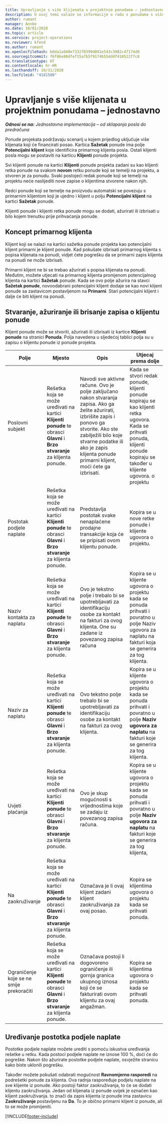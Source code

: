 ```yaml
---
title: Upravljanje s više klijenata u projektnim ponudama – jednostavno
description: U ovoj temi nalaze se informacije o radu s ponudama s više klijenata koji će financirati projekt. (Sales)
author: rumant
manager: Annbe
ms.date: 10/01/2020
ms.topic: article
ms.service: project-operations
ms.reviewer: kfend
ms.author: rumant
ms.openlocfilehash: bdda1a940e733270399d092e543c3982c47174d0
ms.sourcegitcommit: f6f86e80dfef15a7b5f9174b55dddf410522f7c8
ms.translationtype: HT
ms.contentlocale: hr-HR
ms.lasthandoff: 10/31/2020
ms.locfileid: "4181580"
---
```

# <a name="manage-multiple-customers-on-project-quotes---lite"></a>Upravljanje s više klijenata u projektnim ponudama – jednostavno

_**Odnosi se na:** Jednostavna implementacija – od sklapanja posla do predračuna_

Ponude projekata podržavaju scenarij u kojem prijedlog uključuje više klijenata koji će financirati posao. Kartica **Sažetak** ponude ima polje **Potencijalni klijent** koje identificira primarnog klijenta posla. Ostali klijenti posla mogu se postaviti na karticu **Klijenti** ponude projekta.

Svi klijenti ponude na kartici **Klijenti** ponude projekta zadani su kao klijenti retka ponude na svakom **novom** retku ponude koji se temelji na projektu, a stvoren je za ponudu. Svaki postojeći redak ponude koji se temelji na projektu neće naslijediti nove zapise o klijentima stvorene nakon njih.

Redci ponude koji se temelje na proizvodu automatski se povezuju s primarnim klijentom koji je ujedno i klijent u polju **Potencijalni klijent** na kartici **Sažetak** ponude.

Klijenti ponude i klijenti retka ponude mogu se dodati, ažurirati ili izbrisati u bilo kojem trenutku prije prihvaćanja ponude.

## <a name="concept-of-a-primary-customer"></a>Koncept primarnog klijenta

Klijent koji se nalazi na kartici sažetka ponude projekta kao potencijalni klijent primarni je klijent ponude. Kad pokušate izbrisati primarnog klijenta s popisa klijenata na ponudi, vidjet ćete pogrešku da se primarni zapis klijenta na ponudi ne može izbrisati.

Primarni klijent ne bi se trebao ažurirati s popisa klijenata na ponudi. Međutim, možete utjecati na primarnog klijenta promjenom potencijalnog klijenta na kartici **Sažetak** ponude. Kada se ovo polje ažurira na stavci **Sažetak ponude**, novoodabrani potencijalni klijent dodaje se kao novi klijent ponude sa zastavicom postavljenom na **Primarni**. Stari potencijalni klijent i dalje će biti klijent na ponudi.

## <a name="create-update-or-delete-a-quote-customer-record"></a>Stvaranje, ažuriranje ili brisanje zapisa o klijentu ponude

Klijent ponude može se stvoriti, ažurirati ili izbrisati iz kartice **Klijenti ponude** na stranici **Ponuda**. Polja navedena u sljedećoj tablici polja su u zapisu o klijentu ponude iz ponude projekta.

| **Polje** | **Mjesto** | **Opis** | **Utjecaj prema dolje** |
| --- | --- | --- | --- |
| Poslovni subjekt | Rešetka koja se može uređivati na kartici **Klijenti ponude** te obrasci **Glavni** i **Brzo stvaranje** za klijenta ponude. | Navodi sve aktivne račune. Ovo je polje zaključano nakon stvaranja zapisa. Ako ga želite ažurirati, izbrišite zapis i ponovo ga stvorite. Ako ste zabilježili bilo koje stvarne podatke ili ako je zapis klijenta ponude primarni klijent, moći ćete ga izbrisati. | Kada se stvori redak ponude, klijenti ponude kopiraju se kao klijenti retka ugovora. Kada se prihvati ponuda, klijenti ponude kopiraju se također u klijente ugovora. o projektu |
| Postotak podjele naplate | Rešetka koja se može uređivati na kartici **Klijenti ponude** te obrasci **Glavni** i **Brzo stvaranje** za klijenta ponude. | Predstavlja postotak svake nenaplaćene prodajne transakcije koja će se pripisati ovom klijentu ponude. | Kopira se u nove retke ponude i klijente ugovora o projektu. |
| Naziv kontakta za naplatu | Rešetka koja se može uređivati na kartici **Klijenti ponude** te obrasci **Glavni** i **Brzo stvaranje** za klijenta ponude. | Ovo je tekstno polje i trebalo bi se upotrebljavati za identifikaciju osobe za kontakt na fakturi za ovog klijenta. One su zadane iz povezanog zapisa računa | Kopira se u klijente ugovora o projektu kada se ponuda prihvati i povratno u polje Naziv ugovora za naplatu na fakturi koja se generira za tog klijenta. |
| Naziv za naplatu | Rešetka koja se može uređivati na kartici **Klijenti ponude** te obrasci **Glavni** i **Brzo stvaranje** za klijenta ponude. | Ovo tekstno polje trebalo bi se upotrebljavati za identifikaciju osobe za kontakt na fakturi za ovog klijenta. | Kopira se u klijente ugovora o projektu kada se ponuda prihvati i povratno u polje **Naziv ugovora za naplatu** na fakturi koje se generira za tog klijenta. |
| Uvjeti plaćanja | Rešetka koja se može uređivati na kartici **Klijenti ponude** te obrasci **Glavni** i **Brzo stvaranje** za klijenta ponude. | Ovo je skup mogućnosti s vrijednostima koje se zadaju iz povezanog zapisa računa. | Kopira se u klijente ugovora o projektu kada se ponuda prihvati i povratno u polje **Naziv ugovora za naplatu** na fakturi koje se generira za tog klijenta, |
| Na zaokruživanje | Rešetka koja se može uređivati na kartici **Klijenti ponude** te obrasci **Glavni** i **Brzo stvaranje** za klijenta ponude. | Označava je li ovaj klijent zadani klijent zaokruživanja za ovaj posao. | Kopira se klijentima ugovora o projektu kada se prihvati ponuda. |
| Ograničenje koje se ne smije prekoračiti | Rešetka koja se može uređivati na kartici **Klijenti ponude** te obrasci **Glavni** i **Brzo stvaranje** za klijenta ponude. | Označava postoji li dogovoreno ograničenje ili gornja granica ukupnog iznosa koji će se fakturirati ovom klijentu za ovaj angažman. | Kopira se klijentima ugovora o projektu kada se prihvati ponuda. |

## <a name="editing-billing-split-percentages"></a>Uređivanje postotka podjele naplate

Postotke podjele naplate možete urediti s pomoću iskustva uređivanja rešetke u retku. Kada postoci podjele naplate ne iznose 100 %, doći će do pogreške. Nakon što ažurirate postotke podjele naplate, osvježite stranicu kako biste uklonili pogrešku.

Također možete pokušati odabrati mogućnost **Ravnomjerno rasporedi** na podrešetki ponude za klijenta. Ova radnja raspoređuje podjelu naplate na sve klijente iz ponude. Ako postoji faktor zaokruživanja, to će se dodati klijentu zaokruživanja. Jedan od klijenata iz ponude uvijek je označen kao klijent zaokruživanja. to znači da zapis klijenta iz ponude ima zastavicu **Zaokruživanje** postavljenu na **Da**. To je obično primarni klijent iz ponude, ali to se može promijeniti.


[!INCLUDE[footer-include](../../includes/footer-banner.md)]